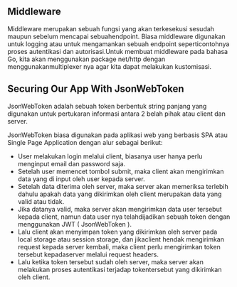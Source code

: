## Middleware

Middleware merupakan sebuah fungsi yang akan terkesekusi sesudah maupun sebelum mencapai sebuahendpoint. Biasa middleware digunakan untuk logging atau untuk mengamankan sebuah endpoint seperticontohnya proses autentikasi dan autorisasi.Untuk membuat middleware pada bahasa Go, kita akan menggunakan package net/http dengan menggunakanmultiplexer nya agar kita dapat melakukan kustomisasi.

## Securing Our App With JsonWebToken

JsonWebToken adalah sebuah token berbentuk string panjang yang digunakan untuk pertukaran informasi antara 2 belah pihak atau client dan server.

JsonWebToken biasa digunakan pada aplikasi web yang berbasis SPA atau Single Page Application dengan alur sebagai berikut:
- User melakukan login melalui client, biasanya user hanya perlu menginput email dan password saja.
- Setelah user memencet tombol submit, maka client akan mengirimkan data yang di input oleh user kepada server.
- Setelah data diterima oleh server, maka server akan memeriksa terlebih dahulu apakah data yang dikirimkan oleh client merupakan data yang valid atau tidak.
- Jika datanya valid, maka server akan mengirimkan data user tersebut kepada client, namun data user nya telahdijadikan sebuah token dengan menggunakan JWT ( JsonWebToken ).
- Lalu client akan menyimpan token yang dikirimkan oleh server pada local storage atau session storage, dan jikaclient hendak mengirimkan request kepada server kembali, maka client perlu mengirimkan token tersebut kepadaserver melalui request headers.
- Lalu ketika token tersebut sudah oleh server, maka server akan melakukan proses autentikasi terjadap tokentersebut yang dikirimkan oleh client.
